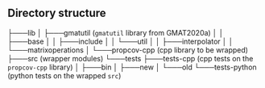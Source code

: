## Directory structure
├───lib 
│   ├───gmatutil (`gmatutil` library from GMAT2020a)
│   │   ├───base
│   │   ├───include
│   │   └───util
│   │       ├───interpolator
│   │       └───matrixoperations
│   └───propcov-cpp (cpp library to be wrapped)
├───src (wrapper modules)
└───tests 
    ├───tests-cpp (cpp tests on the `propcov-cpp` library)
    │   ├───bin
    │   ├───new
    │   └───old
    └───tests-python (python tests on the wrapped `src`)